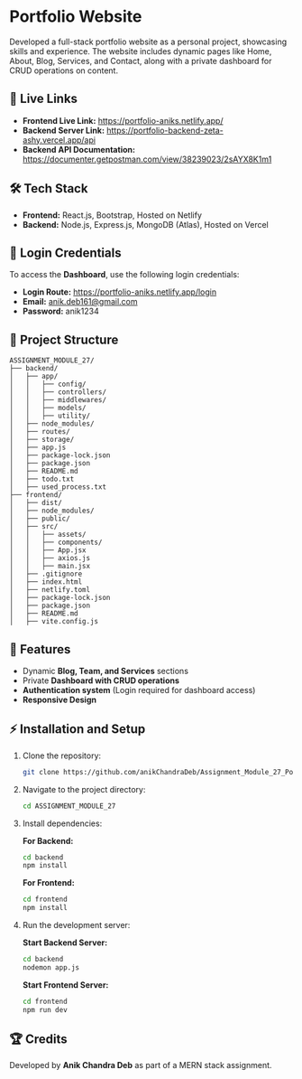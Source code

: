 # Portfolio Website

Developed a full-stack portfolio website as a personal project, showcasing skills and experience. The website includes dynamic pages like Home, About, Blog, Services, and Contact, along with a private dashboard for CRUD operations on content. 

## 🚀 Live Links

- **Frontend Live Link:** https://portfolio-aniks.netlify.app/
- **Backend Server Link:** https://portfolio-backend-zeta-ashy.vercel.app/api
- **Backend API Documentation:** https://documenter.getpostman.com/view/38239023/2sAYX8K1m1

## 🛠 Tech Stack

- **Frontend:** React.js, Bootstrap, Hosted on Netlify
- **Backend:** Node.js, Express.js, MongoDB (Atlas), Hosted on Vercel

## 🔑 Login Credentials

To access the **Dashboard**, use the following login credentials:

- **Login Route:** https://portfolio-aniks.netlify.app/login
- **Email:** anik.deb161@gmail.com
- **Password:** anik1234

## 📁 Project Structure
```
ASSIGNMENT_MODULE_27/
├── backend/
│   ├── app/
│   │   ├── config/
│   │   ├── controllers/
│   │   ├── middlewares/
│   │   ├── models/
│   │   ├── utility/
│   ├── node_modules/
│   ├── routes/
│   ├── storage/
│   ├── app.js
│   ├── package-lock.json
│   ├── package.json
│   ├── README.md
│   ├── todo.txt
│   ├── used_process.txt
├── frontend/
│   ├── dist/
│   ├── node_modules/
│   ├── public/
│   ├── src/
│   │   ├── assets/
│   │   ├── components/
│   │   ├── App.jsx
│   │   ├── axios.js
│   │   ├── main.jsx
│   ├── .gitignore
│   ├── index.html
│   ├── netlify.toml
│   ├── package-lock.json
│   ├── package.json
│   ├── README.md
│   ├── vite.config.js
```

## 📌 Features

- Dynamic **Blog, Team, and Services** sections
- Private **Dashboard with CRUD operations**
- **Authentication system** (Login required for dashboard access)
- **Responsive Design**

## ⚡ Installation and Setup

1. Clone the repository:
   ```bash
   git clone https://github.com/anikChandraDeb/Assignment_Module_27_Portfolio
   ```
2. Navigate to the project directory:
   ```bash
   cd ASSIGNMENT_MODULE_27
   ```
3. Install dependencies:

   **For Backend:**
   ```bash
   cd backend
   npm install
   ```

   **For Frontend:**
   ```bash
   cd frontend
   npm install
   ```

4. Run the development server:

   **Start Backend Server:**
   ```bash
   cd backend
   nodemon app.js
   ```

   **Start Frontend Server:**
   ```bash
   cd frontend
   npm run dev
   ```


## 🏆 Credits
Developed by **Anik Chandra Deb** as part of a MERN stack assignment.
